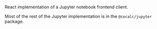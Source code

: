 React implementation of a Jupyter notebook frontend client.

Most of the rest of the Jupyter implementation is in the `@cocalc/jupyter` package.